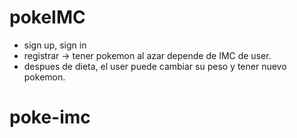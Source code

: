 # pokeIMC

-   sign up, sign in
-   registrar -> tener pokemon al azar depende de IMC de user.
-   despues de dieta, el user puede cambiar su peso y tener nuevo pokemon.
# poke-imc
